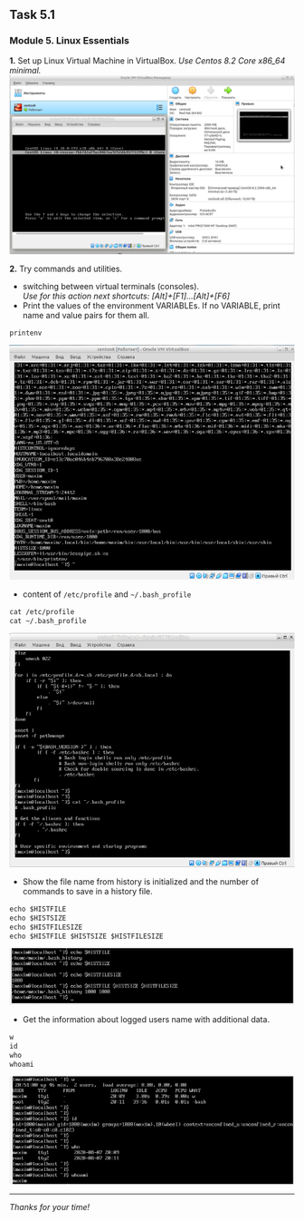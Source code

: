 ## Task 5.1
### Module 5. Linux Essentials

**1.** Set up Linux Virtual Machine in VirtualBox. *Use Centos 8.2 Core x86_64 minimal.*  
![ScrShot 01](https://github.com/nigth/DevOps_online_Kyiv_2020Q3Q4/blob/master/m5/task5.1/scr/01.png "ScrShot 01")  

**2.** Try commands and utilities.  
- switching between virtual terminals (consoles).  
_Use for this action next shortcuts: [Alt]+[F1]...[Alt]+[F6]_   
- Print the values of the environment VARIABLEs. If no VARIABLE, print name and value pairs for them all.  
```
printenv
``` 
![ScrShot 02](https://github.com/nigth/DevOps_online_Kyiv_2020Q3Q4/blob/master/m5/task5.1/scr/02.png "ScrShot 02")  

- content of `/etc/profile` and `~/.bash_profile`  
```
cat /etc/profile
cat ~/.bash_profile
```
![ScrShot 03](https://github.com/nigth/DevOps_online_Kyiv_2020Q3Q4/blob/master/m5/task5.1/scr/03.png "ScrShot 03")  

- Show the file name from history is initialized and the number of commands to save in a history file.   
```
echo $HISTFILE
echo $HISTSIZE
echo $HISTFILESIZE
echo $HISTFILE $HISTSIZE $HISTFILESIZE
```
![ScrShot 04](https://github.com/nigth/DevOps_online_Kyiv_2020Q3Q4/blob/master/m5/task5.1/scr/04.png "ScrShot 04")  

- Get the information about logged users name with additional data.  
```
w
id
who
whoami
```
![ScrShot 05](https://github.com/nigth/DevOps_online_Kyiv_2020Q3Q4/blob/master/m5/task5.1/scr/05.png "ScrShot 05")  
___
 
_Thanks for your time!_  
